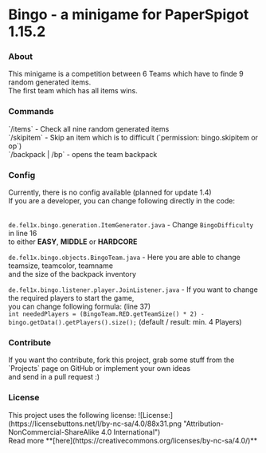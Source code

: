 <h1>Bingo -  a minigame for PaperSpigot 1.15.2</h1>

<h3>About</h3>
This minigame is a competition between 6 Teams which have to finde 9 random generated items. <br>
The first team which has all items wins.

<h3>Commands</h3>
`/items` - Check all nine random generated items <br>
`/skipitem` - Skip an item which is to difficult (`permission: bingo.skipitem or op`) <br>
`/backpack | /bp` - opens the team backpack

<h3>Config</h3>
Currently, there is no config available (planned for update 1.4) <br>
If you are a developer, you can change following directly in the code: <br> <br>

`de.fel1x.bingo.generation.ItemGenerator.java` - Change `BingoDifficulty` in line 16 <br>
to either **EASY**, **MIDDLE** or **HARDCORE**

`de.fel1x.bingo.objects.BingoTeam.java` - Here you are able to change teamsize, teamcolor, teamname <br>
 and the size of the backpack inventory
 
`de.fel1x.bingo.listener.player.JoinListener.java` - If you want to change the required players to start the game, <br>
you can change following formula: (line 37) <br>
`int neededPlayers = (BingoTeam.RED.getTeamSize() * 2) - bingo.getData().getPlayers().size();` (default / result: min. 4 Players) <br>

<h3>Contribute</h3>
If you want tho contribute, fork this project, grab some stuff from the `Projects` page on GitHub or implement your own ideas <br>
and send in a pull request :)

<h3>License</h3>
This project uses the following license:
![License:](https://licensebuttons.net/l/by-nc-sa/4.0/88x31.png "Attribution-NonCommercial-ShareAlike 4.0 International") <br>
Read more **[here](https://creativecommons.org/licenses/by-nc-sa/4.0/)**


